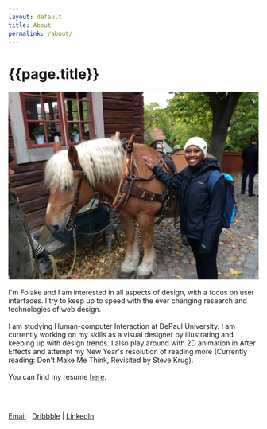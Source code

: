 ```yaml
---
layout: default
title: About
permalink: /about/
---
```


<h1>{{page.title}}</h1>
<div class="grid">
<div class="col-6_sm-12"><img class="about-photo" src="/assets/about-photo.jpg"></div>
<div class="col-6_sm-12">
<p>I'm Folake  and I am interested in all aspects of design, with a focus on user interfaces. I try to keep up to speed with the ever changing research and technologies of web design.
<br><br>
I am studying Human-computer Interaction at DePaul University. I am currently working on my skills as a visual designer by illustrating and keeping up with design trends. I also play around with 2D animation in After Effects and attempt my New Year's resolution of reading more (Currently reading: Don't Make Me Think, Revisited by Steve Krug).
<br><br>
You can find my resume <a class="about-link" href="/assets/resume.pdf">here</a>.</p>
<br><br><p><a class="about-link" href="mailto:folakeosibodu@gmail.com">Email</a> | <a class="about-link" href="http://dribbble.com/fosibodu">Dribbble</a> | <a class="about-link"  href="http://linkedin.com/in/fosibodu">LinkedIn</a></p>
</div>
</div>